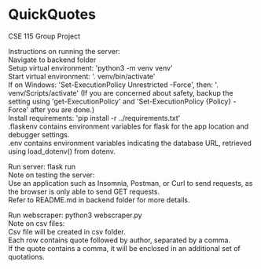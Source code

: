 # QuickQuotes
CSE 115 Group Project

Instructions on running the server:  
Navigate to backend folder  
Setup virtual environment: 'python3 -m venv venv'  
Start virtual environment: '. venv/bin/activate'  
If on Windows: 'Set-ExecutionPolicy Unrestricted -Force', then: '. venv/Scripts/activate' (If you are concerned about safety, backup the setting using 'get-ExecutionPolicy' and 'Set-ExecutionPolicy {Policy} -Force' after you are done.)  
Install requirements: 'pip install -r ../requirements.txt'  
.flaskenv contains environment variables for flask for the app location and debugger settings.  
.env contains environment variables indicating the database URL, retrieved using load_dotenv() from dotenv.    

Run server: flask run  
Note on testing the server:  
Use an application such as Insomnia, Postman, or Curl to send requests, as the browser is only able to send GET requests.  
Refer to README.md in backend folder for more details.

Run webscraper: python3 webscraper.py  
Note on csv files:  
Csv file will be created in csv folder.  
Each row contains quote followed by author, separated by a comma.  
If the quote contains a comma, it will be enclosed in an additional set of quotations.